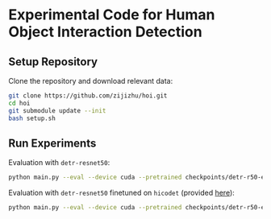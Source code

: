 # Experimental Code for Human Object Interaction Detection

## Setup Repository

Clone the repository and download relevant data:
```bash
git clone https://github.com/zijizhu/hoi.git
cd hoi
git submodule update --init
bash setup.sh
```

## Run Experiments

Evaluation with `detr-resnet50`:

```bash
python main.py --eval --device cuda --pretrained checkpoints/detr-r50-e632da11.pth
```

Evaluation with `detr-resnet50` finetuned on `hicodet` (provided [here](https://github.com/fredzzhang/hicodet/tree/main/detections)):

```bash
python main.py --eval --device cuda --pretrained checkpoints/detr-r50-e632da11.pth --resume checkpoints/detr-r50-hicodet.pth
```